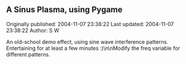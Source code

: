 ## A Sinus Plasma, using Pygame 
Originally published: 2004-11-07 23:38:22 
Last updated: 2004-11-07 23:38:22 
Author: S W 
 
An old-school demo effect, using sine wave interference patterns. Entertaining for at least a few minutes :)\n\nModify the freq variable for different patterns.